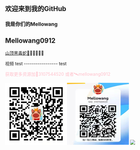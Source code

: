 ## 欢迎来到我的GitHub 
### 我是你们的Mellowang

## Mellowang0912

[山顶黑毒蛇🐍](http://mellowang.test.upcdn.net/%E5%B1%B1%E9%A0%82%E9%BB%91%E6%AF%92%E8%9B%87.mp4)😀😀😀😀😀


视频 test  ----------------- test

<p style='color:pink'>获取更多资源加🐧3107544520 或者🛰️mellowang0912  

<img src="https://github.com/Mellowang0912/110/blob/gh-pages/4dacb54539fafc2ac10b99646fba77d.jpg" width='200' height='200' ><img src="https://github.com/Mellowang0912/110/blob/gh-pages/9b5774e5b1b916f355d13ee5d1fba09.jpg" width='200' height='200' >
<img src="https://user-images.githubusercontent.com/73633146/156897512-81d1654f-8503-411c-b795-d385edb8acf4.jpg" >

